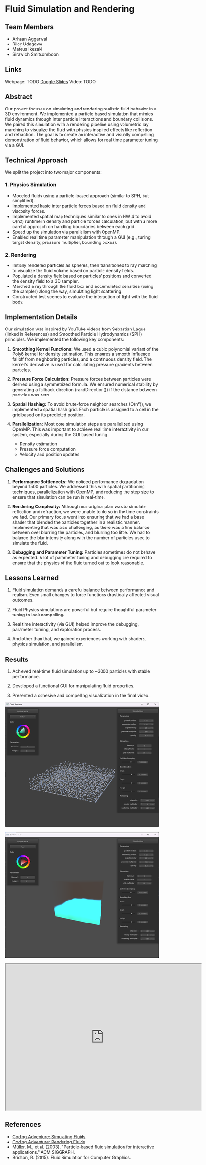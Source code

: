 # Fluid Simulation and Rendering

## Team Members

- Arhaan Aggarwal
- Riley Udagawa
- Mateus Ikezaki
- Sirawich Smitsomboon

## Links
Webpage: TODO
[Google Slides](https://docs.google.com/presentation/d/1_BGKCo_NkdHPZXHpAopVWwRYvI28-YdO2QTSNaZbnP4/edit?usp=sharing) 
Video: TODO 

## Abstract

Our project focuses on simulating and rendering realistic fluid behavior in a 3D environment. We implemented a particle based simulation that mimics fluid dynamics through inter particle interactions and boundary collisions. We paired this simulation with a rendering pipeline using volumetric ray marching to visualize the fluid with physics inspired effects like reflection and refraction. The goal is to create an interactive and visually compelling demonstration of fluid behavior, which allows for real time parameter tuning via a GUI.

## Technical Approach

We split the project into two major components:

### 1. Physics Simulation
- Modeled fluids using a particle-based approach (similar to SPH, but simplified).
- Implemented basic inter particle forces based on fluid density and viscosity forces.
- Implemented spatial map techniques  similar to ones in HW 4 to avoid O(n2) runtime in density and particle forces calculation, but with a more careful approach on handling boundaries between each grid.
- Speed up the simulation via parallelism with OpenMP.
- Enabled real time parameter manipulation through a GUI (e.g., tuning target density, pressure multiplier, bounding boxes).

### 2. Rendering
- Initially rendered particles as spheres, then transitioned to ray marching to visualize the fluid volume based on particle density fields.
- Populated a density field based on particles’ positions and converted the density field to a 3D sampler. 
- Marched a ray through the fluid box and accumulated densities (using the sampler) along the way, simulating light scattering.
- Constructed test scenes to evaluate the interaction of light with the fluid body.


## Implementation Details

Our simulation was inspired by YouTube videos from Sebastian Lague (linked in References) and Smoothed Particle Hydrodynamics (SPH) principles. We implemented the following key components:

1. **Smoothing Kernel Functions:** We used a cubic polynomial variant of the Poly6 kernel for density estimation. This ensures a smooth influence falloff from neighboring particles, and a continuous density field. The kernel's derivative is used for calculating pressure gradients between particles.

2. **Pressure Force Calculation:** Pressure forces between particles were derived using a symmetrized formula. We ensured numerical stability by generating a fallback direction (randDirection()) if the distance between particles was zero.

3. **Spatial Hashing:** To avoid brute-force neighbor searches (O(n²)), we implemented a spatial hash grid. Each particle is assigned to a cell in the grid based on its predicted position.

4. **Parallelization:** Most core simulation steps are parallelized using OpenMP. This was important to achieve real time interactivity in our system, especially during the GUI based tuning.
    - Density estimation
    - Pressure force computation
    - Velocity and position updates


## Challenges and Solutions

1. **Performance Bottlenecks:** We noticed performance degradation beyond 1500 particles. We addressed this with spatial partitioning techniques, parallelization with OpenMP, and reducing the step size to ensure that simulation can be run in real-time.

2. **Rendering Complexity:** Although our original plan was to simulate reflection and refraction, we were unable to do so in the time constraints we had. Our primary focus went into ensuring that we had a base shader that blended the particles together in a realistic manner. Implementing that was also challenging, as there was a fine balance between over blurring the particles, and blurring too little. We had to balance the blur intensity along with the number of particles used to simulate the fluid.

3. **Debugging and Parameter Tuning:** Particles sometimes do not behave as expected. A lot of parameter tuning and debugging are required to ensure that the physics of the fluid turned out to look reasonable.

## Lessons Learned

1. Fluid simulation demands a careful balance between performance and realism. Even small changes to force functions drastically affected visual outcomes.

2. Fluid Physics simulations are powerful but require thoughtful parameter tuning to look compelling.

3. Real time interactivity (via GUI) helped improve the debugging, parameter turning, and exploration process.

4. And other than that, we gained experiences working with shaders, physics simulation, and parallelism.

## Results

1. Achieved real-time fluid simulation up to ~3000 particles with stable performance.

2. Developed a functional GUI for manipulating fluid properties.

3. Presented a cohesive and compelling visualization in the final video.

![Fluid Particles](fluid_particles.png)

![Fluid Shader](fluid_shader.png)

<iframe src="https://drive.google.com/file/d/1EIb4jCAHyiQfdsDxqreK4osjhkFlDHpY/preview" width="640" height="480" allow="autoplay"></iframe>

## References
- [Coding Adventure: Simulating Fluids](https://www.youtube.com/watch?v=rSKMYc1CQHE)
- [Coding Adventure: Rendering Fluids](https://www.youtube.com/watch?v=kOkfC5fLfgE)
- Müller, M., et al. (2003). "Particle-based fluid simulation for interactive applications." ACM SIGGRAPH.
- Bridson, R. (2015). Fluid Simulation for Computer Graphics.

